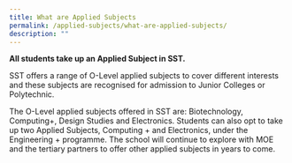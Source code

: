 ```yaml
---
title: What are Applied Subjects
permalink: /applied-subjects/what-are-applied-subjects/
description: ""
---
```

**All students take up an Applied Subject in SST.**

SST offers a range of O-Level applied subjects to cover different interests and these subjects are recognised for admission to Junior Colleges or Polytechnic.

The O-Level applied subjects offered in SST are: Biotechnology, Computing+, Design Studies and Electronics. Students can also opt to take up two Applied Subjects, Computing + and Electronics, under the Engineering + programme. The school will continue to explore with MOE and the tertiary partners to offer other applied subjects in years to come.